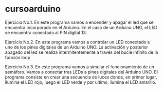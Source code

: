 # cursoarduino

Ejercicio No.1.
En este programa vamos a encender y apagar el led que se encuentra incorporado en el Arduino. En el caso de un Arduino UNO, el LED se encuentra conectado al PIN digital 13.

Ejercicio No.2.
En este programa vamos a controlar un LED conectado a uno de los pines digitales de un Arduino UNO. La activación y posterior apagado del led se realiza intermitentemente a través del bucle infinito de la función loop

Ejercicio No.3.
En este programa vamos a simular el funcionamiento de un semáforo. Vamos a conectar tres LEDs a pines digitales del Arduino UNO. El programa consiste en crear 
una secuencia de luces donde, en primer lugar, ilumina el LED rojo, luego el LED verde y por ultimo, ilumina el LED amarillo.
